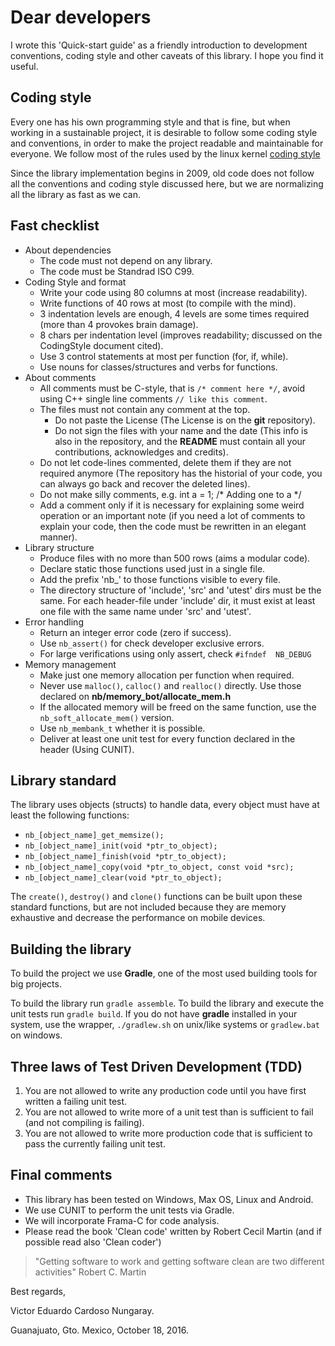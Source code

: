 # Dear developers

I wrote this 'Quick-start guide' as a friendly introduction to development conventions, coding style and other caveats of this library.
I hope you find it useful.

## Coding style

Every one has his own programming style and that is fine, but when working in a sustainable project, it is desirable to follow some coding style and conventions, in order to make the project readable and maintainable for everyone. We follow most of the rules used by the linux kernel [coding style](https://www.kernel.org/doc/Documentation/CodingStyle)

Since the library implementation begins in 2009, old code does not follow all the conventions and coding style discussed here, but we are normalizing all the library as fast as we can.

## Fast checklist

- About dependencies
    * The code must not depend on any library.
    * The code must be Standrad ISO C99. 
- Coding Style and format
    * Write your code using 80 columns at most (increase readability).
    * Write  functions of 40 rows at most (to compile with the mind).
    * 3 indentation levels are enough, 4 levels are some times required
      (more than 4 provokes brain damage).
    * 8 chars per indentation level
      (improves readability; discussed on the CodingStyle document cited).
    * Use 3 control statements at most per function (for, if, while).
    * Use nouns for classes/structures and verbs for functions.
- About comments
    * All comments must be C-style, that is  `/* comment here */`,
      avoid using C++ single line comments `// like this comment`.
    * The files must not contain any comment at the top.
        + Do not paste the License 
	  (The License is on the **git** repository).
        + Do not sign the files with your name and the date
	  (This info is also in the repository,
	   and the **README** must contain all your
	   contributions, acknowledges and credits).
    * Do not let code-lines commented, delete them if they are not
      required anymore (The repository has the historial of your code,
      you can always go back and recover the deleted lines).
    * Do not make silly comments, e.g. int a = 1; /* Adding one to a */
    * Add a comment only if it is necessary for explaining some weird
      operation or an important note (if you need a lot of comments to
      explain your code, then the code must be rewritten in an elegant
      manner).
- Library structure
    * Produce files with no more than 500 rows (aims a modular code).
    * Declare static those functions used just in a single file.
    * Add the prefix 'nb_' to those functions visible to every file.
    * The directory structure of 'include', 'src' and 'utest' dirs must
      be the same. For each header-file under 'include' dir, it must
      exist at least one file with the same name under 'src' and 'utest'.
- Error handling
    * Return an integer error code  (zero if success).
    * Use `nb_assert()` for check developer exclusive errors.
    * For large verifications using only assert, check `#ifndef  NB_DEBUG`
- Memory management
    * Make just one memory allocation per function when required.
    * Never use `malloc()`, `calloc()` and `realloc()` directly.
      Use those declared on **nb/memory_bot/allocate_mem.h**
    * If the allocated memory will be freed on the same function,
      use the `nb_soft_allocate_mem()` version.
    * Use `nb_membank_t` whether it is possible.
    * Deliver at least one unit test for every function declared in the
      header (Using CUNIT).

## Library standard
The library uses objects (structs) to handle data, every object must have at least the following functions:

- `nb_[object_name]_get_memsize();`
- `nb_[object_name]_init(void *ptr_to_object);`
- `nb_[object_name]_finish(void *ptr_to_object);`
- `nb_[object_name]_copy(void *ptr_to_object, const void *src);`
- `nb_[object_name]_clear(void *ptr_to_object);`

The `create()`, `destroy()` and `clone()` functions can be built upon these standard functions, but are not included because they are memory exhaustive and decrease the performance on mobile devices.

## Building the library

To build the project we use **Gradle**, one of the most used building tools for big projects.

To build the library run `gradle assemble`.
To build the library and execute the unit tests run `gradle build`.
If you do not have **gradle** installed in your system, use the wrapper, `./gradlew.sh` on unix/like systems or `gradlew.bat` on windows.

## Three laws of Test Driven Development (TDD)
1. You are not allowed to write any production code until you have first written a failing unit test.
2. You are not allowed to write more of a unit test than is sufficient to fail (and not compiling is failing).
3.  You are not allowed to write more production code that is sufficient to pass the currently failing unit test.

## Final comments
- This library has been tested on Windows, Max OS, Linux and Android.
- We use CUNIT to perform the unit tests via Gradle.
- We will incorporate Frama-C for code analysis.
- Please read the book 'Clean code' written by Robert Cecil Martin
  (and if possible read also 'Clean coder')

> "Getting software to work and getting software clean are two different activities"
Robert C. Martin

Best regards,

Victor Eduardo Cardoso Nungaray.

Guanajuato, Gto. Mexico, October 18, 2016.